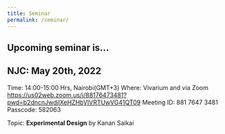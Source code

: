 ```yaml
---
title: Seminar
permalink: /seminar/
--- 
```


## Upcoming seminar is...

## NJC: May 20th, 2022

Time: 14:00-15:00 Hrs, Nairobi(GMT+3)
Where: Vivarium and via Zoom 
https://us02web.zoom.us/j/88176473481?pwd=b2dncnJwdjlXeHZHbVlVRTUwVG41QT09
 Meeting ID: 881 7647 3481
Passcode: 582063

Topic: **Experimental Design** by Kanan Saikai
